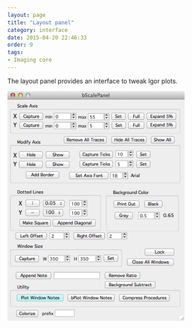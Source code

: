 ```yaml
---
layout: page
title: "Layout panel"
category: interface
date: 2015-04-20 22:46:33
order: 9
tags:
- Imaging core
---
```



The layout panel provides an interface to tweak Igor plots.

<IMG class="img-float-left" SRC="images/mm3/mm3-scale-panel.png" WIDTH="400">

<div class="print-page-break"></div>

 

[1]: stack-browser

